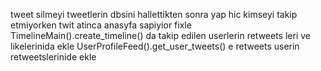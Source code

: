 tweet silmeyi tweetlerin dbsini hallettikten sonra yap
hic kimseyi takip etmiyorken twit atinca anasyfa sapiyior fixle
TimelineMain().create_timeline() da takip edilen userlerin retweets leri ve likelerinida ekle
UserProfileFeed().get_user_tweets() e retweets userin retweetslerinide ekle